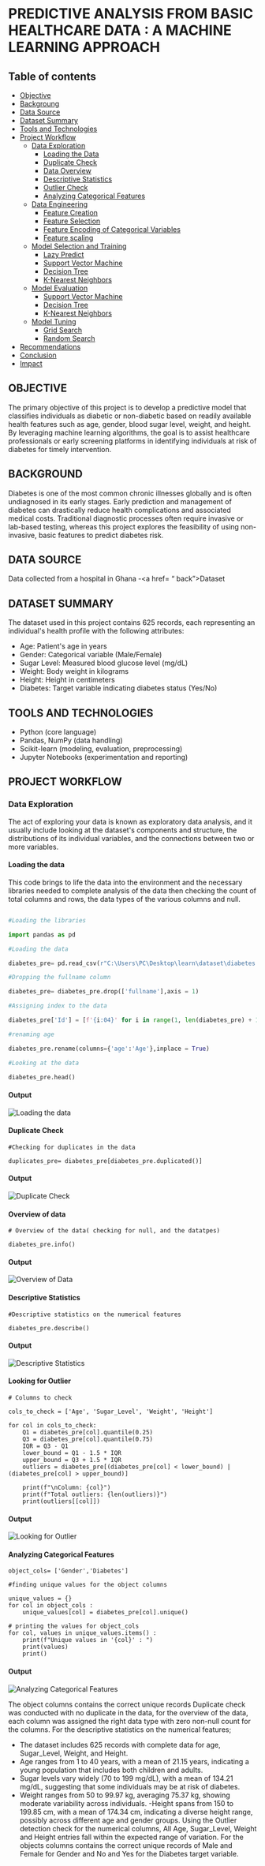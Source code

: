 # PREDICTIVE ANALYSIS FROM BASIC HEALTHCARE DATA : A MACHINE LEARNING APPROACH

## Table of contents 

- [Objective](#objective)
- [Backgroung](#background)
- [Data Source](#data-source)
- [Dataset Summary](#dataset-summary)
- [Tools and Technologies](#tools-and-technology)
- [Project Workflow](#project-workflow)
  - [Data Exploration](#data-exploration)
    - [Loading the Data](#loading-the-data)
    - [Duplicate Check](#duplicate-check)
    - [Data Overview](#data-overview)
    - [Descriptive Statistics](#descriptive-statistics)
    - [Outlier Check](#outlier-check)
    - [Analyzing Categorical Features](#analyzing-categorical-features)
  - [Data Engineering](#data-engineering)
    - [Feature Creation](#feature-creation)
    - [Feature Selection](#feature-selection)
    - [Feature Encoding of Categorical Variables](#feature-encoding-of-categorical-variables)
    - [Feature scaling](#feature-scaling)
  - [Model Selection and Training](#model-selection-and-training)
    - [Lazy Predict](lazy-predict)
    - [Support Vector Machine](support-vector-machine)
    - [Decision Tree](decision-tree)
    - [K-Nearest Neighbors](k-nearest-neighbors)
  - [Model Evaluation](model-evaluation)
    - [Support Vector Machine](support-vector-machine)
    - [Decision Tree](decision-tree)
    - [K-Nearest Neighbors](k-nearest-neighbors)
  - [Model Tuning](#model-tuning)
    - [Grid Search](#grid-search)
    - [Random Search](#random-search)
- [Recommendations](#recommendations)
- [Conclusion](#conclusion)
- [Impact](#impact)

## OBJECTIVE 
The primary objective of this project is to develop a predictive model that classifies individuals as diabetic or non-diabetic based on readily available health features such as age, gender, blood sugar level, weight, and height. By leveraging machine learning algorithms, the goal is to assist healthcare professionals or early screening platforms in identifying individuals at risk of diabetes for timely intervention.

## BACKGROUND
Diabetes is one of the most common chronic illnesses globally and is often undiagnosed in its early stages. Early prediction and management of diabetes can drastically reduce health complications and associated medical costs. Traditional diagnostic processes often require invasive or lab-based testing, whereas this project explores the feasibility of using non-invasive, basic features to predict diabetes risk.

## DATA SOURCE 
Data collected from a hospital in Ghana 
-<a href= “             back”>Dataset </a>

## DATASET SUMMARY
The dataset used in this project contains 625 records, each representing an individual's health profile with the following attributes:
-	Age: Patient's age in years
-	Gender: Categorical variable (Male/Female)
-	Sugar Level: Measured blood glucose level (mg/dL)
-	Weight: Body weight in kilograms
-	Height: Height in centimeters
-	Diabetes: Target variable indicating diabetes status (Yes/No)

## TOOLS AND TECHNOLOGIES
-  Python (core language)
-  Pandas, NumPy (data handling)
-  Scikit-learn (modeling, evaluation, preprocessing)
-  Jupyter Notebooks (experimentation and reporting)


## PROJECT WORKFLOW
### Data Exploration
The act of exploring your data is known as exploratory data analysis, and it usually include looking at the dataset's components and structure, the distributions of its individual variables, and the connections between two or more variables.

#### Loading the data
This code brings to life the data into the environment and the necessary libraries needed to complete analysis of the data then checking the count of total columns and rows, the data types of the various columns and null. 

``` Python

#Loading the libraries

import pandas as pd

#Loading the data

diabetes_pre= pd.read_csv(r"C:\Users\PC\Desktop\learn\dataset\diabetes.csv") 

#Dropping the fullname column 

diabetes_pre= diabetes_pre.drop(['fullname'],axis = 1)

#Assigning index to the data

diabetes_pre['Id'] = [f'{i:04}' for i in range(1, len(diabetes_pre) + 1)]

#renaming age

diabetes_pre.rename(columns={'age':'Age'},inplace = True)

#Looking at the data

diabetes_pre.head()

```

#### Output 
![Loading the data](assets/images/loaded%20data%20.png)


#### Duplicate Check 

```
#Checking for duplicates in the data

duplicates_pre= diabetes_pre[diabetes_pre.duplicated()]

```

#### Output 
![Duplicate Check](assets/images/duplicate%20check.png)



#### Overview of data

```
# Overview of the data( checking for null, and the datatpes) 

diabetes_pre.info()
```

#### Output
![Overview of Data](assets/images/overview%20of%20data.png)



#### Descriptive Statistics

```
#Descriptive statistics on the numerical features

diabetes_pre.describe()

```

#### Output 
![Descriptive Statistics](assets/images/descriptive%20statistics.png)



#### Looking for Outlier

```
# Columns to check

cols_to_check = ['Age', 'Sugar_Level', 'Weight', 'Height']

for col in cols_to_check:
    Q1 = diabetes_pre[col].quantile(0.25)
    Q3 = diabetes_pre[col].quantile(0.75)
    IQR = Q3 - Q1
    lower_bound = Q1 - 1.5 * IQR
    upper_bound = Q3 + 1.5 * IQR
    outliers = diabetes_pre[(diabetes_pre[col] < lower_bound) | (diabetes_pre[col] > upper_bound)]
    
    print(f"\nColumn: {col}")
    print(f"Total outliers: {len(outliers)}")
    print(outliers[[col]])
```

#### Output

![Looking for Outlier](assets/images/outlier%20check.png)



#### Analyzing Categorical Features

```
object_cols= ['Gender','Diabetes']

#finding unique values for the object columns

unique_values = {}
for col in object_cols :
    unique_values[col] = diabetes_pre[col].unique()

# printing the values for object_cols
for col, values in unique_values.items() :
    print(f"Unique values in '{col}' : ")
    print(values)
    print()

```

#### Output
![Analyzing Categorical Features](assets/images/unique%20values%20for%20object%20columns.png)


The object columns contains the correct unique records
Duplicate check was conducted with no duplicate in the data, for the overview of the data, each column was assigned the right data type with zero non-null count for the columns. For the descriptive statistics on the numerical features;
-	The dataset includes 625 records with complete data for age, Sugar_Level, Weight, and Height.
-	Age ranges from 1 to 40 years, with a mean of 21.15 years, indicating a young population that includes both children and adults.
-	Sugar levels vary widely (70 to 199 mg/dL), with a mean of 134.21 mg/dL, suggesting that some individuals may be at risk of diabetes.
-	Weight ranges from 50 to 99.97 kg, averaging 75.37 kg, showing moderate variability across individuals. -Height spans from 150 to 199.85 cm, with a mean of 174.34 cm, indicating a diverse height range, possibly across different age and gender groups.
Using the Outlier detection check for the numerical columns, All Age, Sugar_Level, Weight and Height entries fall within the expected range of variation. For the objects columns contains the correct unique records of Male and Female for Gender and No and Yes for the Diabetes target variable.









